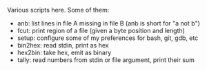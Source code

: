 Various scripts here. Some of them:

* anb: list lines in file A missing in file B (anb is short for "a not b")
* fcut: print region of a file (given a byte position and length) 
* setup: configure some of my preferences for bash, git, gdb, etc
* bin2hex: read stdin, print as hex 
* hex2bin: take hex, emit as binary 
* tally: read numbers from stdin or file argument, print their sum

